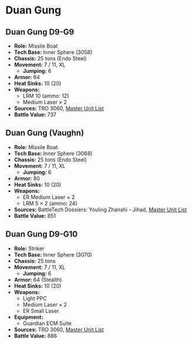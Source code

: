 # Duan Gung
## Duan Gung D9-G9
- **Role:** Missile Boat
- **Tech Base:** Inner Sphere (3058)
- **Chassis:** 25 tons (Endo Steel)
- **Movement:** 7 / 11, XL
  - **Jumping:** 6
- **Armor:** 64
- **Heat Sinks:** 10 (20)
- **Weapons:**
  - LRM 10 (ammo: 12)
  - Medium Laser × 2
- **Sources:** TRO 3060, [Master Unit List](http://masterunitlist.info/Unit/Details/935/duan-gung-d9-g9)
- **Battle Value:** 737

## Duan Gung (Vaughn)
- **Role:** Missile Boat
- **Tech Base:** Inner Sphere (3068)
- **Chassis:** 25 tons (Endo Steel)
- **Movement:** 7 / 11, XL
  - **Jumping:** 6
- **Armor:** 80
- **Heat Sinks:** 10 (20)
- **Weapons:**
  - ER Medium Laser × 2
  - LRM 5 × 2 (ammo: 24)
- **Sources:** BattleTech Dossiers: Youling Zhanshi - Jihad, [Master Unit List](http://masterunitlist.info/Unit/Details/6979/duan-gung-vaughn)
- **Battle Value:** 851

## Duan Gung D9-G10
- **Role:** Striker
- **Tech Base:** Inner Sphere (3070)
- **Chassis:** 25 tons
- **Movement:** 7 / 11, XL
  - **Jumping:** 6
- **Armor:** 64 (Stealth)
- **Heat Sinks:** 10 (20)
- **Weapons:**
  - Light PPC
  - Medium Laser × 2
  - ER Small Laser
- **Equipment:**
  - Guardian ECM Suite
- **Sources:** TRO 3060, [Master Unit List](http://masterunitlist.info/Unit/Details/934/duan-gung-d9-g10)
- **Battle Value:** 886

